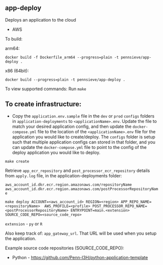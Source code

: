 ## app-deploy

Deploys an application to the cloud

- AWS

To build:

arm64:

`docker build -f Dockerfile_arm64 --progress=plain -t pennsieve/app-deploy .`

x86 (64bit):

`docker build --progress=plain -t pennsieve/app-deploy .`

To view supported commands: Run `make`

## To create infrastructure:

- Copy the `application.env.sample` file in the `dev` or `prod` `configs` folders in `application-deployments` to `<applicationName>.env`. Update the file to match your desired application config, and then update the `docker-compose.yml` file to the location of the `<applicationName>.env` file for the application you would like to create/deploy. The `configs` folder is setup such that multiple application configs can stored in that folder, and you can update the `docker-compose.yml` file to point to the config of the deploy application you would like to deploy.


`make create`

Retrieve `app_ecr_repository` and `post_processor_ecr_repository` details from `apply.log` file, in the application-deployments folder: 

`aws_account_id.dkr.ecr.region.amazonaws.com/repositoryName`
`aws_account_id.dkr.ecr.region.amazonaws.com/postProcessorRepositoryName`

`make deploy ACCOUNT=<aws_account_id> REGION=<region> APP_REPO_NAME=<repositoryName>  AWS_PROFILE=<profile> POST_PROCESSOR_REPO_NAME=<postProcessorRepositoryName> ENTRYPOINT=main.<extension> SOURCE_CODE_REPO=<source_code_repo>`

`extension` - `py` or `R`

Also keep track of: `app_gateway_url`. That URL will be used when you setup the application.

Example source code repositories (SOURCE_CODE_REPO):

- Python - https://github.com/Penn-I3H/python-application-template


